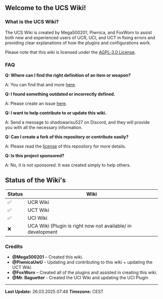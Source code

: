 ## Welcome to the UCS Wiki! ##

### What is the UCS Wiki? ###

The UCS Wiki is created by Mega500201, Piwnica, and FoxWorn to assist both new and experienced users of UCR, UCI, and UCT in fixing errors and providing clear explanations of how the plugins and configurations work.

Please note that this wiki is licensed under the [AGPL-3.0 License](https://github.com/Mega500201/UCS-Wiki/blob/main/LICENSE).

### FAQ ###

**Q: Where can I find the right definition of an item or weapon?**

A: You can find that and more [here](https://github.com/Mega500201/UCS-Wiki/tree/main/UCR%20Wiki/Useful%20Information).

**Q: I found something outdated or incorrectly defined.**

A: Please create an issue [here](https://github.com/Mega500201/UCS-Wiki/issues).

**Q: I want to help contribute to or update this wiki.**

A: Send a message to shadowarisu527 on Discord, and they will provide you with all the necessary information.

**Q: Can I create a fork of this repository or contribute easily?**

A: Please read the [license](https://github.com/Mega500201/UCS-Wiki/blob/main/LICENSE) of this repository for more details.

**Q: Is this project sponsored?**

A: No, it is not sponsored. It was created simply to help others.

## Status of the Wiki's ## 

| Status | Wiki |
| --- | --- |
| :white_check_mark: | UCR Wiki| 
| :white_check_mark: | UCT Wiki |
| :white_check_mark: | UCI Wiki| 
| :x:| UCA Wiki (Plugin is right now not available/ in development | 

### Credits ###

- **@Mega500201** – Created this wiki.
- **@PiwnicaUwU** – Updating and contributing to this wiki + updating the UCT Wiki
- **@FoxWorn** – Created all of the plugins and assisted in creating this wiki.
- **@Mr. Baguetter** - Created the UCI Wiki and updating the UCI Plugin

---

**Last Update:** 26.03.2025 07:48
**Timezone:** CEST
